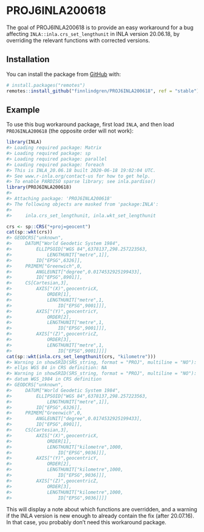
<!-- README.md is generated from README.Rmd. Please edit that file -->

# PROJ6INLA200618

<!-- badges: start -->

<!-- badges: end -->

The goal of PROJ6INLA200618 is to provide an easy workaround for a bug
affecting `INLA::inla.crs_set_lengthunit` in INLA version 20.06.18, by
overriding the relevant functions with corrected versions.

## Installation

You can install the package from [GitHub](https://github.com/) with:

``` r
# install.packages("remotes")
remotes::install_github("finnlindgren/PROJ6INLA200618", ref = "stable")
```

## Example

To use this bug workaround package, first load `INLA`, and then load
`PROJ6INLA200618` (the opposite order will not work):

``` r
library(INLA)
#> Loading required package: Matrix
#> Loading required package: sp
#> Loading required package: parallel
#> Loading required package: foreach
#> This is INLA_20.06.18 built 2020-06-18 19:02:04 UTC.
#> See www.r-inla.org/contact-us for how to get help.
#> To enable PARDISO sparse library; see inla.pardiso()
library(PROJ6INLA200618)
#> 
#> Attaching package: 'PROJ6INLA200618'
#> The following objects are masked from 'package:INLA':
#> 
#>     inla.crs_set_lengthunit, inla.wkt_set_lengthunit

crs <- sp::CRS("+proj=geocent")
cat(sp::wkt(crs))
#> GEODCRS["unknown",
#>     DATUM["World Geodetic System 1984",
#>         ELLIPSOID["WGS 84",6378137,298.257223563,
#>             LENGTHUNIT["metre",1]],
#>         ID["EPSG",6326]],
#>     PRIMEM["Greenwich",0,
#>         ANGLEUNIT["degree",0.0174532925199433],
#>         ID["EPSG",8901]],
#>     CS[Cartesian,3],
#>         AXIS["(X)",geocentricX,
#>             ORDER[1],
#>             LENGTHUNIT["metre",1,
#>                 ID["EPSG",9001]]],
#>         AXIS["(Y)",geocentricY,
#>             ORDER[2],
#>             LENGTHUNIT["metre",1,
#>                 ID["EPSG",9001]]],
#>         AXIS["(Z)",geocentricZ,
#>             ORDER[3],
#>             LENGTHUNIT["metre",1,
#>                 ID["EPSG",9001]]]]
cat(sp::wkt(inla.crs_set_lengthunit(crs, "kilometre")))
#> Warning in showSRID(SRS_string, format = "PROJ", multiline = "NO"): Discarded
#> ellps WGS 84 in CRS definition: NA
#> Warning in showSRID(SRS_string, format = "PROJ", multiline = "NO"): Discarded
#> datum WGS_1984 in CRS definition
#> GEODCRS["unknown",
#>     DATUM["World Geodetic System 1984",
#>         ELLIPSOID["WGS 84",6378137,298.257223563,
#>             LENGTHUNIT["metre",1]],
#>         ID["EPSG",6326]],
#>     PRIMEM["Greenwich",0,
#>         ANGLEUNIT["degree",0.0174532925199433],
#>         ID["EPSG",8901]],
#>     CS[Cartesian,3],
#>         AXIS["(X)",geocentricX,
#>             ORDER[1],
#>             LENGTHUNIT["kilometre",1000,
#>                 ID["EPSG",9036]]],
#>         AXIS["(Y)",geocentricY,
#>             ORDER[2],
#>             LENGTHUNIT["kilometre",1000,
#>                 ID["EPSG",9036]]],
#>         AXIS["(Z)",geocentricZ,
#>             ORDER[3],
#>             LENGTHUNIT["kilometre",1000,
#>                 ID["EPSG",9036]]]]
```

This will display a note about which functions are overridden, and a
warning if the INLA version is new enough to already contain the fix
(after 20.07.16). In that case, you probably don’t need this workaround
package.
